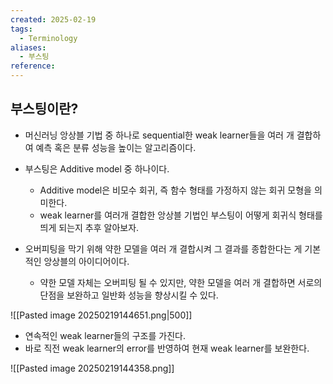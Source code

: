 ```yaml
---
created: 2025-02-19
tags:
  - Terminology
aliases:
  - 부스팅
reference:
---
```

## 부스팅이란?
- 머신러닝 앙상블 기법 중 하나로 sequential한 weak learner들을 여러 개 결합하여 예측 혹은 분류 성능을 높이는 알고리즘이다.

- 부스팅은 Additive model 중 하나이다.
	- Additive model은 비모수 회귀, 즉 함수 형태를 가정하지 않는 회귀 모형을 의미한다.
	- weak learner를 여러개 결합한 앙상블 기법인 부스팅이 어떻게 회귀식 형태를 띄게 되는지 추후 알아보자.

- 오버피팅을 막기 위해 약한 모델을 여러 개 결합시켜 그 결과를 종합한다는 게 기본적인 앙상블의 아이디어이다.
	- 약한 모델 자체는 오버피팅 될 수 있지만, 약한 모델을 여러 개 결합하면 서로의 단점을 보완하고 일반화 성능을 향상시킬 수 있다.

![[Pasted image 20250219144651.png|500]]
- 연속적인 weak learner들의 구조를 가진다. 
- 바로 직전 weak learner의 error를 반영하여 현재 weak learner를 보완한다.

![[Pasted image 20250219144358.png]]
